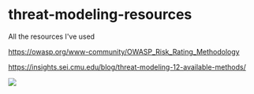# threat-modeling-resources
All the resources I've used 


https://owasp.org/www-community/OWASP_Risk_Rating_Methodology

https://insights.sei.cmu.edu/blog/threat-modeling-12-available-methods/


<img src = "https://explore.skillbuilder.aws/files/a/w/aws_prod1_docebosaas_com/1715076000/E3F6XgU1WEZbSt24Zn6H5Q/tincan/914789_1688138562_o_1h46eb509115j167v7hk11cr1hhjb_zip/assets/EzouFWQTun4IAvzn_J14mncowcYguxPK_-STRIDE-per-element%20chart_NOPROCESS_.png">
